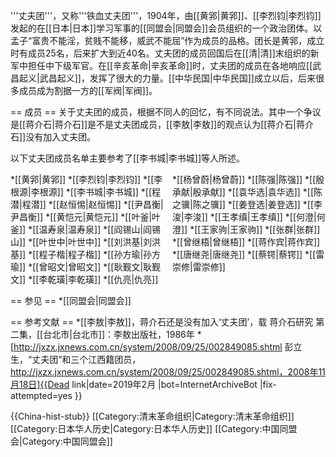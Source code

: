 '''丈夫团'''，又称'''铁血丈夫团'''，1904年，由[[黄郛|黄郛]]、[[李烈钧|李烈钧]]发起的在[[日本|日本]]学习军事的[[同盟会|同盟会]]会员组织的一个政治团体。以孟子“富贵不能淫，贫贱不能移，威武不能屈”作为成员的品格。团长是黄郛，成立时有成员25名，后来扩大到近40名。丈夫团的成员回国后在[[清|清]]末组织的新军中担任中下级军官。在[[辛亥革命|辛亥革命]]时，丈夫团的成员在各地响应[[武昌起义|武昌起义]]，发挥了很大的力量。[[中华民国|中华民国]]成立以后，后来很多成员成为割据一方的[[军阀|军阀]]。

== 成员 ==
关于丈夫团的成员，根据不同人的回忆，有不同说法。其中一个争议是[[蒋介石|蒋介石]]是不是丈夫团成员，[[李敖|李敖]]的观点认为[[蒋介石|蒋介石]]没有加入丈夫团。

以下丈夫团成员名单主要参考了[[李书城|李书城]]等人所述。
<div style="-moz-column-count:2; column-count:2;">
*[[黄郛|黄郛]]
*[[李烈钧|李烈钧]]
*[[李根源|李根源]]
*[[李书城|李书城]]
*[[程潜|程潜]]
*[[赵恒惕|赵恒惕]]
*[[尹昌衡|尹昌衡]]
*[[黄恺元|黄恺元]]
*[[叶釜|叶釜]]
*[[温寿泉|温寿泉]]
*[[阎锡山|阎锡山]]
*[[叶世中|叶世中]]
*[[刘洪基|刘洪基]]
*[[程子楷|程子楷]]
*[[孙方瑜|孙方瑜]]
*[[曾昭文|曾昭文]]
*[[耿觐文|耿觐文]]
*[[李乾璜|李乾璜]]
*[[仇亮|仇亮]]
*[[杨曾蔚|杨曾蔚]]
*[[陈强|陈强]]
*[[殷承献|殷承献]]
*[[袁华选|袁华选]]
*[[陈之骥|陈之骥]]
*[[姜登选|姜登选]]
*[[李浚|李浚]]
*[[王孝缜|王孝缜]]
*[[何澄|何澄]]
*[[王家驹|王家驹]]
*[[张群|张群]]
*[[曾继梧|曾继梧]]
*[[蒋作宾|蒋作宾]]
*[[唐继尧|唐继尧]]
*[[蔡锷|蔡锷]]
*[[雷崇修|雷崇修]]
</div>

== 参见 ==
*[[同盟会|同盟会]]

== 参考文献 ==
*[[李敖|李敖]]，蒋介石还是没有加入‘丈夫团’，载 蒋介石研究 第二集，[[台北市|台北市]]：李敖出版社，1986年
*[http://jxzx.jxnews.com.cn/system/2008/09/25/002849085.shtml 彭立生，“丈夫团”和三个江西籍团员，http://jxzx.jxnews.com.cn/system/2008/09/25/002849085.shtml，2008年11月18日]{{Dead link|date=2019年2月 |bot=InternetArchiveBot |fix-attempted=yes }}

{{China-hist-stub}}
[[Category:清末革命组织|Category:清末革命组织]]
[[Category:日本华人历史|Category:日本华人历史]]
[[Category:中国同盟会|Category:中国同盟会]]